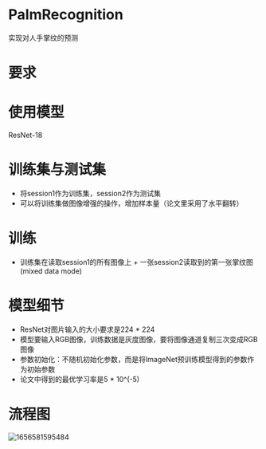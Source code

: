 # PalmRecognition
实现对人手掌纹的预测
# 要求

# 使用模型
ResNet-18

# 训练集与测试集
- 将session1作为训练集，session2作为测试集
- 可以将训练集做图像增强的操作，增加样本量（论文里采用了水平翻转）

# 训练
- 训练集在读取session1的所有图像上 + 一张session2读取到的第一张掌纹图 (mixed data mode)

# 模型细节
- ResNet对图片输入的大小要求是224 * 224
- 模型要输入RGB图像，训练数据是灰度图像，要将图像通道复制三次变成RGB图像
- 参数初始化：不随机初始化参数，而是将ImageNet预训练模型得到的参数作为初始参数
- 论文中得到的最优学习率是5 * 10^(-5)

# 流程图
![1656581595484](https://user-images.githubusercontent.com/94331641/176644118-e4d9ad56-4129-4dd2-962b-ad1632ea1f1a.png)


